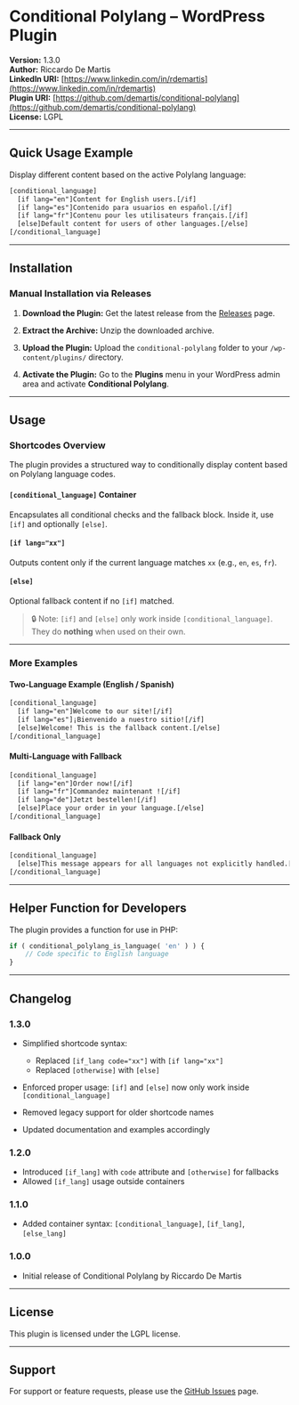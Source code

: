 # Conditional Polylang – WordPress Plugin

**Version:** 1.3.0  
**Author:** Riccardo De Martis  
**LinkedIn URI:** [https://www.linkedin.com/in/rdemartis](https://www.linkedin.com/in/rdemartis)  
**Plugin URI:** [https://github.com/demartis/conditional-polylang](https://github.com/demartis/conditional-polylang)  
**License:** LGPL

---

## Quick Usage Example

Display different content based on the active Polylang language:

```html
[conditional_language]
  [if lang="en"]Content for English users.[/if]
  [if lang="es"]Contenido para usuarios en español.[/if]
  [if lang="fr"]Contenu pour les utilisateurs français.[/if]
  [else]Default content for users of other languages.[/else]
[/conditional_language]
````

---

## Installation

### Manual Installation via Releases

1. **Download the Plugin:**
   Get the latest release from the [Releases](https://github.com/demartis/conditional-polylang/releases) page.

2. **Extract the Archive:**
   Unzip the downloaded archive.

3. **Upload the Plugin:**
   Upload the `conditional-polylang` folder to your `/wp-content/plugins/` directory.

4. **Activate the Plugin:**
   Go to the **Plugins** menu in your WordPress admin area and activate **Conditional Polylang**.

---

## Usage

### Shortcodes Overview

The plugin provides a structured way to conditionally display content based on Polylang language codes.

#### `[conditional_language]` Container

Encapsulates all conditional checks and the fallback block. Inside it, use `[if]` and optionally `[else]`.

#### `[if lang="xx"]`

Outputs content only if the current language matches `xx` (e.g., `en`, `es`, `fr`).

#### `[else]`

Optional fallback content if no `[if]` matched.

> 🔒 Note: `[if]` and `[else]` only work inside `[conditional_language]`. They do **nothing** when used on their own.

---

### More Examples

#### Two-Language Example (English / Spanish)

```html
[conditional_language]
  [if lang="en"]Welcome to our site![/if]
  [if lang="es"]¡Bienvenido a nuestro sitio![/if]
  [else]Welcome! This is the fallback content.[/else]
[/conditional_language]
```

#### Multi-Language with Fallback

```html
[conditional_language]
  [if lang="en"]Order now![/if]
  [if lang="fr"]Commandez maintenant ![/if]
  [if lang="de"]Jetzt bestellen![/if]
  [else]Place your order in your language.[/else]
[/conditional_language]
```

#### Fallback Only

```html
[conditional_language]
  [else]This message appears for all languages not explicitly handled.[/else]
[/conditional_language]
```

---

## Helper Function for Developers

The plugin provides a function for use in PHP:

```php
if ( conditional_polylang_is_language( 'en' ) ) {
    // Code specific to English language
}
```

---

## Changelog

### 1.3.0

* Simplified shortcode syntax:

    * Replaced `[if_lang code="xx"]` with `[if lang="xx"]`
    * Replaced `[otherwise]` with `[else]`
* Enforced proper usage: `[if]` and `[else]` now only work inside `[conditional_language]`
* Removed legacy support for older shortcode names
* Updated documentation and examples accordingly

### 1.2.0

* Introduced `[if_lang]` with `code` attribute and `[otherwise]` for fallbacks
* Allowed `[if_lang]` usage outside containers

### 1.1.0

* Added container syntax: `[conditional_language]`, `[if_lang]`, `[else_lang]`

### 1.0.0

* Initial release of Conditional Polylang by Riccardo De Martis

---

## License

This plugin is licensed under the LGPL license.

---

## Support

For support or feature requests, please use the [GitHub Issues](https://github.com/demartis/conditional-polylang/issues) page.

